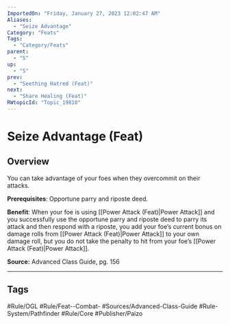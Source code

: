 ```yaml
---
ImportedOn: "Friday, January 27, 2023 12:02:47 AM"
Aliases:
  - "Seize Advantage"
Category: "Feats"
Tags:
  - "Category/Feats"
parent:
  - "S"
up:
  - "S"
prev:
  - "Seething Hatred (Feat)"
next:
  - "Share Healing (Feat)"
RWtopicId: "Topic_19810"
---
```

# Seize Advantage (Feat)
## Overview
You can take advantage of your foes when they overcommit on their attacks.

**Prerequisites**: Opportune parry and riposte deed.

**Benefit**: When your foe is using [[Power Attack (Feat)|Power Attack]] and you successfully use the opportune parry and riposte deed to parry its attack and then respond with a riposte, you add your foe’s current bonus on damage rolls from [[Power Attack (Feat)|Power Attack]] to your own damage roll, but you do not take the penalty to hit from your foe’s [[Power Attack (Feat)|Power Attack]].

**Source:** Advanced Class Guide, pg. 156


---
## Tags
#Rule/OGL #Rule/Feat--Combat- #Sources/Advanced-Class-Guide #Rule-System/Pathfinder #Rule/Core #Publisher/Paizo

